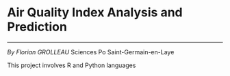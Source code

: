 # Air Quality Index Analysis and Prediction
---
*By Florian GROLLEAU* Sciences Po Saint-Germain-en-Laye

This project involves R and Python languages
